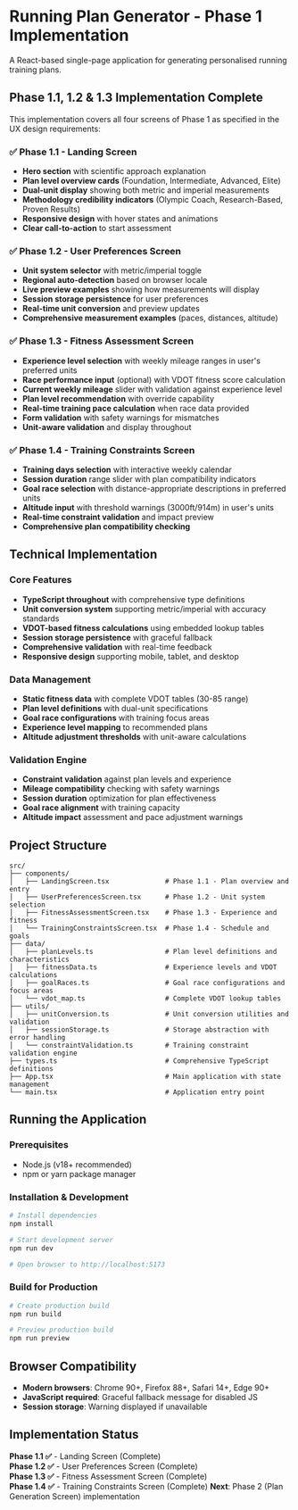 # Running Plan Generator - Phase 1 Implementation

A React-based single-page application for generating personalised running training plans.

## Phase 1.1, 1.2 & 1.3 Implementation Complete

This implementation covers all four screens of Phase 1 as specified in the UX design requirements:

### ✅ Phase 1.1 - Landing Screen
- **Hero section** with scientific approach explanation
- **Plan level overview cards** (Foundation, Intermediate, Advanced, Elite)
- **Dual-unit display** showing both metric and imperial measurements
- **Methodology credibility indicators** (Olympic Coach, Research-Based, Proven Results)
- **Responsive design** with hover states and animations
- **Clear call-to-action** to start assessment

### ✅ Phase 1.2 - User Preferences Screen
- **Unit system selector** with metric/imperial toggle
- **Regional auto-detection** based on browser locale
- **Live preview examples** showing how measurements will display
- **Session storage persistence** for user preferences
- **Real-time unit conversion** and preview updates
- **Comprehensive measurement examples** (paces, distances, altitude)

### ✅ Phase 1.3 - Fitness Assessment Screen
- **Experience level selection** with weekly mileage ranges in user's preferred units
- **Race performance input** (optional) with VDOT fitness score calculation
- **Current weekly mileage** slider with validation against experience level
- **Plan level recommendation** with override capability
- **Real-time training pace calculation** when race data provided
- **Form validation** with safety warnings for mismatches
- **Unit-aware validation** and display throughout

### ✅ Phase 1.4 - Training Constraints Screen
- **Training days selection** with interactive weekly calendar
- **Session duration** range slider with plan compatibility indicators
- **Goal race selection** with distance-appropriate descriptions in preferred units
- **Altitude input** with threshold warnings (3000ft/914m) in user's units
- **Real-time constraint validation** and impact preview
- **Comprehensive plan compatibility checking**

## Technical Implementation

### Core Features
- **TypeScript throughout** with comprehensive type definitions
- **Unit conversion system** supporting metric/imperial with accuracy standards
- **VDOT-based fitness calculations** using embedded lookup tables
- **Session storage persistence** with graceful fallback
- **Comprehensive validation** with real-time feedback
- **Responsive design** supporting mobile, tablet, and desktop

### Data Management
- **Static fitness data** with complete VDOT tables (30-85 range)
- **Plan level definitions** with dual-unit specifications
- **Goal race configurations** with training focus areas
- **Experience level mapping** to recommended plans
- **Altitude adjustment thresholds** with unit-aware calculations

### Validation Engine
- **Constraint validation** against plan levels and experience
- **Mileage compatibility** checking with safety warnings
- **Session duration** optimization for plan effectiveness
- **Goal race alignment** with training capacity
- **Altitude impact** assessment and pace adjustment warnings

## Project Structure

```
src/
├── components/
│   ├── LandingScreen.tsx              # Phase 1.1 - Plan overview and entry
│   ├── UserPreferencesScreen.tsx      # Phase 1.2 - Unit system selection
│   ├── FitnessAssessmentScreen.tsx    # Phase 1.3 - Experience and fitness
│   └── TrainingConstraintsScreen.tsx  # Phase 1.4 - Schedule and goals
├── data/
│   ├── planLevels.ts                  # Plan level definitions and characteristics
│   ├── fitnessData.ts                 # Experience levels and VDOT calculations
│   ├── goalRaces.ts                   # Goal race configurations and focus areas
│   └── vdot_map.ts                    # Complete VDOT lookup tables
├── utils/
│   ├── unitConversion.ts              # Unit conversion utilities and validation
│   ├── sessionStorage.ts              # Storage abstraction with error handling
│   └── constraintValidation.ts        # Training constraint validation engine
├── types.ts                           # Comprehensive TypeScript definitions
├── App.tsx                            # Main application with state management
└── main.tsx                           # Application entry point
```

## Running the Application

### Prerequisites
- Node.js (v18+ recommended)
- npm or yarn package manager

### Installation & Development
```bash
# Install dependencies
npm install

# Start development server
npm run dev

# Open browser to http://localhost:5173
```

### Build for Production
```bash
# Create production build
npm run build

# Preview production build
npm run preview
```


## Browser Compatibility

- **Modern browsers**: Chrome 90+, Firefox 88+, Safari 14+, Edge 90+
- **JavaScript required**: Graceful fallback message for disabled JS
- **Session storage**: Warning displayed if unavailable

## Implementation Status

**Phase 1.1 ✅** - Landing Screen (Complete)  
**Phase 1.2 ✅** - User Preferences Screen (Complete)  
**Phase 1.3 ✅** - Fitness Assessment Screen (Complete)  
**Phase 1.4 ✅** - Training Constraints Screen (Complete)
**Next**: Phase 2 (Plan Generation Screen) implementation